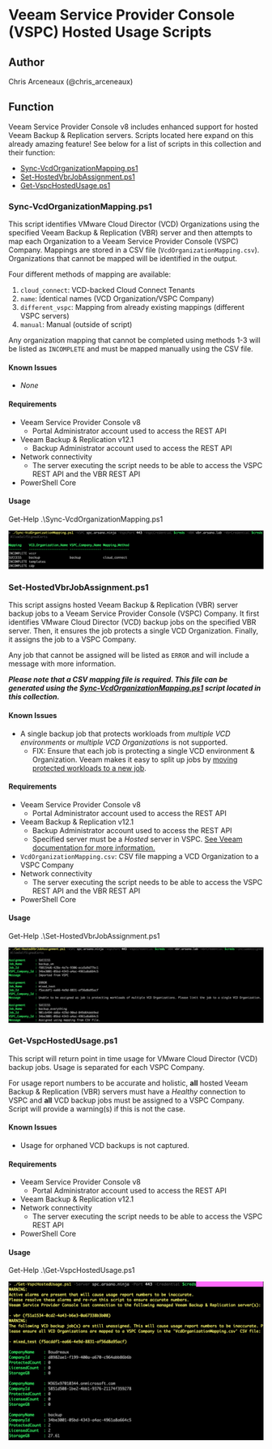 # Veeam Service Provider Console (VSPC) Hosted Usage Scripts

## Author

Chris Arceneaux (@chris_arceneaux)

## Function

Veeam Service Provider Console v8 includes enhanced support for hosted Veeam Backup & Replication servers. Scripts located here expand on this already amazing feature! See below for a list of scripts in this collection and their function:

* [Sync-VcdOrganizationMapping.ps1](#sync-vcdorganizationmappingps1)
* [Set-HostedVbrJobAssignment.ps1](#set-hostedvbrjobassignmentps1)
* [Get-VspcHostedUsage.ps1](#get-vspchostedusageps1)

### Sync-VcdOrganizationMapping.ps1

This script identifies VMware Cloud Director (VCD) Organizations using the specified Veeam Backup & Replication (VBR) server and then attempts to map each Organization to a Veeam Service Provider Console (VSPC) Company. Mappings are stored in a CSV file (`VcdOrganizationMapping.csv`). Organizations that cannot be mapped will be identified in the output.

Four different methods of mapping are available:

1. `cloud_connect`: VCD-backed Cloud Connect Tenants
2. `name`: Identical names (VCD Organization/VSPC Company)
3. `different_vspc`: Mapping from already existing mappings (different VSPC servers)
4. `manual`: Manual (outside of script)

Any organization mapping that cannot be completed using methods 1-3 will be listed as `INCOMPLETE` and must be mapped manually using the CSV file.

#### Known Issues

* *None*

#### Requirements

* Veeam Service Provider Console v8
  * Portal Administrator account used to access the REST API
* Veeam Backup & Replication v12.1
  * Backup Administrator account used to access the REST API
* Network connectivity
  * The server executing the script needs to be able to access the VSPC REST API and the VBR REST API
* PowerShell Core

#### Usage

Get-Help .\Sync-VcdOrganizationMapping.ps1

![sample output](sample_sync.png)

### Set-HostedVbrJobAssignment.ps1

This script assigns hosted Veeam Backup & Replication (VBR) server backup jobs to a Veeam Service Provider Console (VSPC) Company. It first identifies VMware Cloud Director (VCD) backup jobs on the specified VBR server. Then, it ensures the job protects a single VCD Organization. Finally, it assigns the job to a VSPC Company.

Any job that cannot be assigned will be listed as `ERROR` and will include a message with more information.

***Please note that a CSV mapping file is required. This file can be generated using the [Sync-VcdOrganizationMapping.ps1](#sync-vcdorganizationmappingps1) script located in this collection.***

#### Known Issues

* A single backup job that protects workloads from *multiple VCD environments* or *multiple VCD Organizations* is not supported.
  * FIX: Ensure that each job is protecting a single VCD environment & Organization. Veeam makes it easy to split up jobs by [moving protected workloads to a new job](https://helpcenter.veeam.com/docs/backup/vsphere/backup_moving.html?ver=120#how-moving-to-another-job-works).

#### Requirements

* Veeam Service Provider Console v8
  * Portal Administrator account used to access the REST API
* Veeam Backup & Replication v12.1
  * Backup Administrator account used to access the REST API
  * Specified server must be a *Hosted* server in VSPC. [See Veeam documentation for more information.](https://helpcenter.veeam.com/docs/vac/provider_admin/connect_backup_servers.html?ver=80#hosted)
* `VcdOrganizationMapping.csv`: CSV file mapping a VCD Organization to a VSPC Company
* Network connectivity
  * The server executing the script needs to be able to access the VSPC REST API and the VBR REST API
* PowerShell Core

#### Usage

Get-Help .\Set-HostedVbrJobAssignment.ps1

![sample output](sample_assignment.png)

### Get-VspcHostedUsage.ps1

This script will return point in time usage for VMware Cloud Director (VCD) backup jobs. Usage is separated for each VSPC Company.

For usage report numbers to be accurate and holistic, **all** hosted Veeam Backup & Replication (VBR) servers must have a *Healthy* connection to VSPC and **all** VCD backup jobs must be assigned to a VSPC Company. Script will provide a warning(s) if this is not the case.

#### Known Issues

* Usage for orphaned VCD backups is not captured.

#### Requirements

* Veeam Service Provider Console v8
  * Portal Administrator account used to access the REST API
* Veeam Backup & Replication v12.1
* Network connectivity
  * The server executing the script needs to be able to access the VSPC REST API
* PowerShell Core

#### Usage

Get-Help .\Get-VspcHostedUsage.ps1

![sample output](sample_usage.png)
